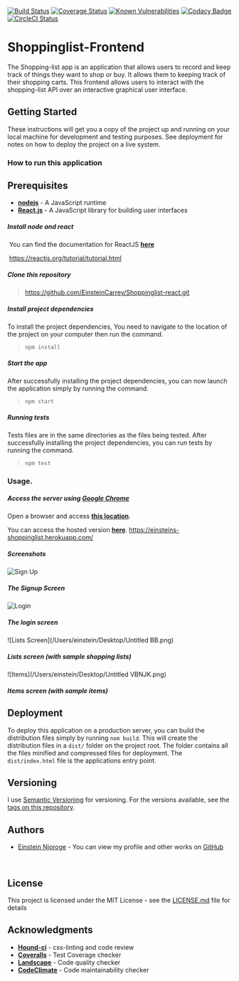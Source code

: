 [![Build Status](https://travis-ci.org/EinsteinCarrey/Shoppinglist-react.svg?branch=develop)](https://travis-ci.org/EinsteinCarrey/Shoppinglist-react)
[![Coverage Status](https://coveralls.io/repos/github/EinsteinCarrey/Shoppinglist-react/badge.svg?branch=develop)](https://coveralls.io/github/EinsteinCarrey/Shoppinglist-react?branch=develop)
[![Known Vulnerabilities](https://snyk.io/test/github/einsteincarrey/shoppinglist-react/badge.svg)](https://snyk.io/org/einsteincarrey/project/024dad25-698d-4260-96c6-914298f07396)
[![Codacy Badge](https://api.codacy.com/project/badge/Grade/271b10db89e4464d9b059b757a83f023)](https://www.codacy.com/app/EinsteinCarrey/Shoppinglist-react?utm_source=github.com&amp;utm_medium=referral&amp;utm_content=EinsteinCarrey/Shoppinglist-react&amp;utm_campaign=Badge_Grade)
[![CircleCI Status](https://circleci.com/gh/EinsteinCarrey/Shoppinglist-react.svg?style=shield&circle-token=:circle-token)](https://circleci.com/gh/EinsteinCarrey/Shoppinglist-react)



# Shoppinglist-Frontend

The Shopping-list app is an application that allows users to record and keep track of things they want to shop or buy. It allows them to keeping track of their shopping carts. This frontend allows users to interact with the shopping-list API over an interactive graphical user interface.



## Getting Started

These instructions will get you a copy of the project up and running on your local machine for development and testing purposes. See deployment for notes on how to deploy the project on a live system.



### How to run this application

## Prerequisites
* [**nodejs**](https://nodejs.org)  -  A JavaScript runtime
* [**React.js**](https://reactjs.org/)  - A JavaScript library for building user interfaces
  ​

##### Install node and react

​	You can find the documentation for ReactJS **[here](https://reactjs.org/tutorial/tutorial.html)**

​	https://reactjs.org/tutorial/tutorial.html



##### Clone this repository

> https://github.com/EinsteinCarrey/Shoppinglist-react.git



##### Install project dependencies

To install the project dependencies, You need to navigate to the location of the project on your computer then run the command. 

> `npm install`



##### Start the app

After successfully installing the project dependencies, you can now launch the application simply by running the command. 

> `npm start`



##### Running tests

Tests files are in the same directories as the files being tested. After successfully installing the project dependencies, you can run tests by running the command. 

> `npm test`



### Usage.

##### Access the server using [Google Chrome](https://www.google.com/chrome/browser/desktop/index.html)

Open a browser and access **[this location](http://localhost:3000/)**.

You can access the hosted version  **[here](https://einsteins-shoppinglist.herokuapp.com/)**.
https://einsteins-shoppinglist.herokuapp.com/

##### Screenshots

![Sign Up](/Users/einstein/Desktop/Untitled.png)

##### The Signup Screen





![Login](/Users/einstein/Desktop/UntitledV.png)

##### The login screen





![Lists Screen](/Users/einstein/Desktop/Untitled BB.png)

##### Lists screen (with sample shopping lists)





![Items](/Users/einstein/Desktop/Untitled VBNJK.png)

##### Items screen (with sample items)



## Deployment

To deploy this application on a production server, you can build the distribution files simply by running `nom build`. This will create the distribution files in a `dist/` folder on the project root. The folder contains all the files minified and compressed files for deployment. The `dist/index.html` file is the applications entry point.



## Versioning

I use [Semantic Versioning](http://semver.org/) for versioning. For the versions available, see the [tags on this repository](https://github.com/EinsteinCarrey/Shoppinglist-react/tags).



## Authors

* [Einstein Njoroge](https://github.com/EinsteinCarrey) - You can view my profile and other works on [GitHub](https://github.com/EinsteinCarrey)

  ​

## License

This project is licensed under the MIT License - see the [LICENSE.md](https://opensource.org/licenses/MIT) file for details



## Acknowledgments

* [**Hound-ci**](https://github.com/houndci-bot) - css-linting and code review
* **[Coveralls](https://coveralls.io/)** - Test Coverage checker
* **[Landscape](https://landscape.io/)** - Code quality checker
* **[CodeClimate](https://codeclimate.com)** - Code maintainability checker